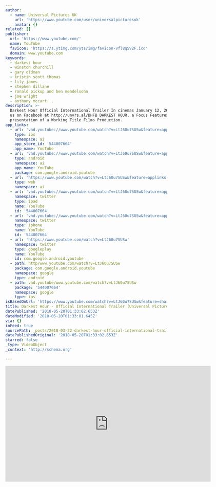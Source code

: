 ```yaml
---
author:
  - name: Universal Pictures UK
    url: 'https://www.youtube.com/user/universalpicturesuk'
    avatar: {}
related: []
publisher:
  url: 'https://www.youtube.com/'
  name: YouTube
  favicon: 'https://s.ytimg.com/yts/img/favicon-vfl8qSV2F.ico'
  domain: www.youtube.com
keywords:
  - darkest hour
  - winston churchill
  - gary oldman
  - kristin scott thomas
  - lily james
  - stephen dillane
  - ronald pickup and ben mendelsohn
  - joe wright
  - anthony mccart...
description: >-
  Darkest Hour Official International Trailer In cinemas January 12, 2018 Follow
  us on Facebook at http://unvrs.al/DHFB DARKEST HOUR, a Focus Features
  presentation of a Working Title Films Production.
app_links:
  - url: 'vnd.youtube://www.youtube.com/watch?v=LtJ60u7SUSw&feature=applinks'
    type: ios
    namespace: ai
    app_store_id: '544007664'
    app_name: YouTube
  - url: 'vnd.youtube://www.youtube.com/watch?v=LtJ60u7SUSw&feature=applinks'
    type: android
    namespace: ai
    app_name: YouTube
    package: com.google.android.youtube
  - url: 'https://www.youtube.com/watch?v=LtJ60u7SUSw&feature=applinks'
    type: web
    namespace: ai
  - url: 'vnd.youtube://www.youtube.com/watch?v=LtJ60u7SUSw&feature=applinks'
    namespace: twitter
    type: ipad
    name: YouTube
    id: '544007664'
  - url: 'vnd.youtube://www.youtube.com/watch?v=LtJ60u7SUSw&feature=applinks'
    namespace: twitter
    type: iphone
    name: YouTube
    id: '544007664'
  - url: 'https://www.youtube.com/watch?v=LtJ60u7SUSw'
    namespace: twitter
    type: googleplay
    name: YouTube
    id: com.google.android.youtube
  - path: http/www.youtube.com/watch?v=LtJ60u7SUSw
    package: com.google.android.youtube
    namespace: google
    type: android
  - path: vnd.youtube/www.youtube.com/watch?v=LtJ60u7SUSw
    package: '544007664'
    namespace: google
    type: ios
isBasedOnUrl: 'https://www.youtube.com/watch?v=LtJ60u7SUSw&feature=share'
title: Darkest Hour - Official International Trailer (Universal Pictures) HD
datePublished: '2018-05-20T01:33:02.653Z'
dateModified: '2018-05-20T01:33:01.645Z'
via: {}
inFeed: true
sourcePath: _posts/2018-03-22-darkest-hour-official-international-trailer-universal-pic.md
datePublishedOriginal: '2018-05-20T01:33:02.653Z'
starred: false
_type: VideoObject
_context: 'http://schema.org'

---
```

<iframe src="https://cdn.embedly.com/widgets/media.html?src=https%3A%2F%2Fwww.youtube.com%2Fembed%2FLtJ60u7SUSw%3Ffeature%3Doembed&amp;url=http%3A%2F%2Fwww.youtube.com%2Fwatch%3Fv%3DLtJ60u7SUSw&amp;image=https%3A%2F%2Fi.ytimg.com%2Fvi%2FLtJ60u7SUSw%2Fhqdefault.jpg&amp;key=a715cf41cc93453ca338d350cd26f87b&amp;type=text%2Fhtml&amp;schema=youtube" width="640" height="360" scrolling="no" frameborder="0" allowfullscreen="" style=""></iframe>
